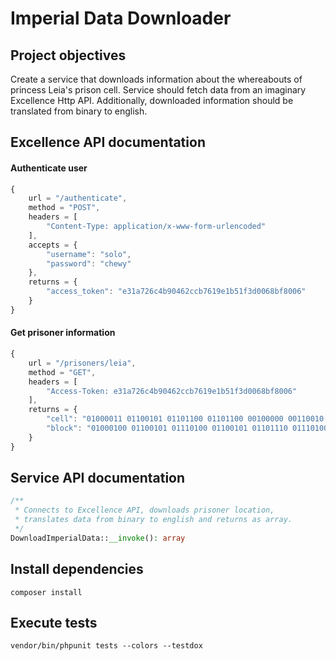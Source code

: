 # Imperial Data Downloader 


## Project objectives
Create a service that downloads information about the whereabouts of princess Leia's prison cell.
Service should fetch data from an imaginary Excellence Http API. Additionally, downloaded information should be 
translated from binary to english.


## Excellence API documentation
#### Authenticate user 
```js
{
    url = "/authenticate",
    method = "POST",
    headers = [ 
        "Content-Type: application/x-www-form-urlencoded"
    ],
    accepts = {
        "username": "solo",
        "password": "chewy"
    },
    returns = {
        "access_token": "e31a726c4b90462ccb7619e1b51f3d0068bf8006"
    }
}
```

#### Get prisoner information
```js
{
    url = "/prisoners/leia",
    method = "GET",
    headers = [ 
        "Access-Token: e31a726c4b90462ccb7619e1b51f3d0068bf8006"
    ],
    returns = {
        "cell": "01000011 01100101 01101100 01101100 00100000 00110010 00110001 00111000 00110111",
        "block": "01000100 01100101 01110100 01100101 01101110 01110100 01101001 01101111 01101110 00100000 01000010 01101100 01101111 01100011 01101011 00100000 01000001 01000001 00101101 00110010 00110011 00101100"
    }
}
```


## Service API documentation
```php
/**
 * Connects to Excellence API, downloads prisoner location, 
 * translates data from binary to english and returns as array.
 */
DownloadImperialData::__invoke(): array
```


## Install dependencies 
```
composer install
```

## Execute tests
```
vendor/bin/phpunit tests --colors --testdox
```
